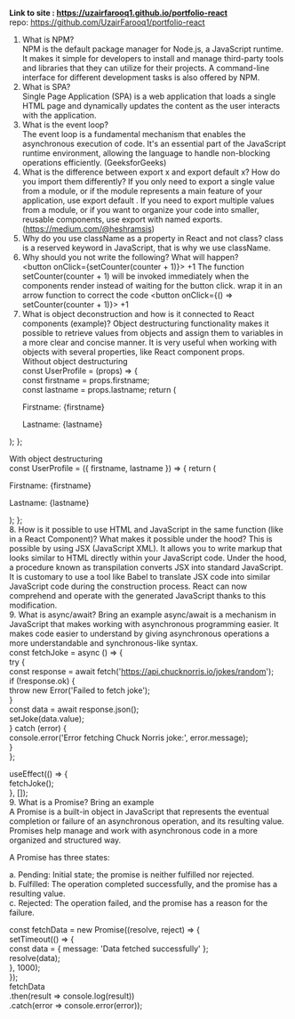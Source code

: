 **Link to site : https://uzairfarooq1.github.io/portfolio-react**   
repo: https://github.com/UzairFarooq1/portfolio-react


1. What is NPM?  
NPM is the default package manager for Node.js, a JavaScript runtime.  It makes it simple for developers to install and manage third-party tools and libraries that they can utilize for their projects. A command-line interface for different development tasks is also offered by NPM.    
2. What is SPA?  
Single Page Application (SPA) is a web application that loads a single HTML page and dynamically updates the content as the user interacts with the application.  
3. What is the event loop?  
The event loop is a fundamental mechanism that enables the asynchronous execution of code. It's an essential part of the JavaScript runtime environment, allowing the language to handle non-blocking operations efficiently.   (GeeksforGeeks)
4. What is the difference between export x and export default x? How do you import them differently?
If you only need to export a single value from a module, or if the module represents a main feature of your application, use export default . If you need to export multiple values from a module, or if you want to organize your code into smaller, reusable components, use export with named exports. (https://medium.com/@heshramsis)  
5. Why do you use className as a property in React and not class?    class is a reserved keyword in JavaScript, that is why we use className.  
6. Why should you not write the following? What will happen?  
<button onClick={setCounter(counter + 1)}> +1 </button>   The function setCounter(counter + 1) will be invoked immediately when the components render instead of waiting for the button click. wrap it in an arrow function to correct the code <button onClick={() => setCounter(counter + 1)}> +1 </button>  
7. What is object deconstruction and how is it connected to React components (example)?   Object destructuring functionality makes it possible to retrieve values from objects and assign them to variables in a more clear and concise manner. It is very useful when working with objects with several properties, like React component props.   
   Without object destructuring   
const UserProfile = (props) => {   
  const firstname = props.firstname;   
  const lastname = props.lastname;
  return (
    <div>
      <p>Firstname: {firstname}</p>   
      <p>Lastname: {lastname}</p>   
    </div>   
  );
};

   With object destructuring   
const UserProfile = ({ firstname, lastname }) => {
  return (
    <div>
      <p>Firstname: {firstname}</p>
      <p>Lastname: {lastname}</p>
    </div>
  );
};   
8. How is it possible to use HTML and JavaScript in the same function (like in a React Component)? What makes it possible under the hood?   This is possible by using JSX (JavaScript XML). It allows you to write markup that looks similar to HTML directly within your JavaScript code. Under the hood, a procedure known as transpilation converts JSX into standard JavaScript. It is customary to use a tool like Babel to translate JSX code into similar JavaScript code during the construction process. React can now comprehend and operate with the generated JavaScript thanks to this modification.   
9. What is async/await? Bring an example    async/await is a mechanism in JavaScript that makes working with asynchronous programming easier. It makes code easier to understand by giving asynchronous operations a more understandable and synchronous-like syntax.      
  const fetchJoke = async () => {   
    try {    
      const response = await fetch('https://api.chucknorris.io/jokes/random');   
      if (!response.ok) {   
        throw new Error('Failed to fetch joke');   
      }   
      const data = await response.json();    
      setJoke(data.value);    
    } catch (error) {    
      console.error('Error fetching Chuck Norris joke:', error.message);   
    }    
  };   

  useEffect(() => {   
    fetchJoke();   
  }, []);   
9. What is a Promise? Bring an example    
A Promise is a built-in object in JavaScript that represents the eventual completion or failure of an asynchronous operation, and its resulting value. Promises help manage and work with asynchronous code in a more organized and structured way.   

A Promise has three states:    

a. Pending: Initial state; the promise is neither fulfilled nor rejected.   
b. Fulfilled: The operation completed successfully, and the promise has a resulting value.    
c. Rejected: The operation failed, and the promise has a reason for the failure.    

const fetchData = new Promise((resolve, reject) => {    
  setTimeout(() => {   
    const data = { message: 'Data fetched successfully' };    
    resolve(data);   
  }, 1000);   
});   
fetchData   
  .then(result => console.log(result))   
  .catch(error => console.error(error));   
